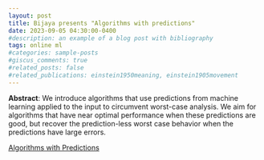 ```yaml
---
layout: post
title: Bijaya presents "Algorithms with predictions"
date: 2023-09-05 04:30:00-0400
#description: an example of a blog post with bibliography
tags: online ml
#categories: sample-posts
#giscus_comments: true
#related_posts: false
#related_publications: einstein1950meaning, einstein1905movement
---
```


  
**Abstract**: We introduce algorithms that use predictions from machine learning applied to the input to circumvent worst-case analysis. We aim for algorithms that have near optimal performance when these predictions are good, but recover the prediction-less worst case behavior when the predictions have large errors.

[Algorithms with Predictions](http://www.cs.toronto.edu/~bor/2421s21/papers/mitzenmacher-survey.pdf)